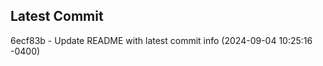 
## Latest Commit
6ecf83b - Update README with latest commit info (2024-09-04 10:25:16 -0400) <Yunxi-Zhou>
